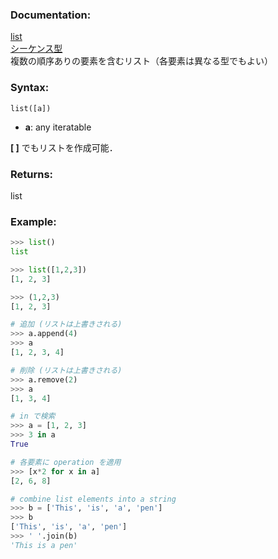 ### Documentation:

[list](https://docs.python.org/ja/3/library/functions.html#list)  
[シーケンス型](https://docs.python.org/ja/3/library/stdtypes.html#typesseq)
複数の順序ありの要素を含むリスト（各要素は異なる型でもよい）

### Syntax:

```list([a])```

- **a**: any iteratable

**[ ]** でもリストを作成可能．

### Returns:

list

### Example: 

```python
>>> list()
list

>>> list([1,2,3])
[1, 2, 3]

>>> (1,2,3)
[1, 2, 3]

# 追加 (リストは上書きされる)
>>> a.append(4)
>>> a
[1, 2, 3, 4]

# 削除 (リストは上書きされる)
>>> a.remove(2)
>>> a
[1, 3, 4]

# in で検索
>>> a = [1, 2, 3]
>>> 3 in a  
True

# 各要素に operation を適用
>>> [x*2 for x in a]
[2, 6, 8]

# combine list elements into a string
>>> b = ['This', 'is', 'a', 'pen']
>>> b
['This', 'is', 'a', 'pen']
>>> ' '.join(b)
'This is a pen'
```

